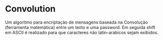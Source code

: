 # Convolution

Um algoritmo para encriptação de mensagens baseada na Convolução (ferramenta matemática) entre um texto e uma password. Em seguida shift em ASCII é realizado para que caracteres não latin-arabicos sejam exibidos.
